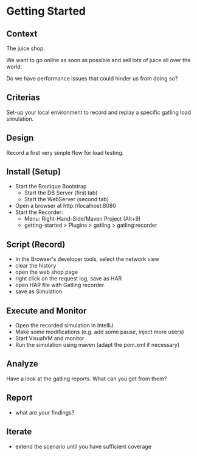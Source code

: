 Getting Started
==========

Context
---------------
The juice shop.

We want to go online as soon as possible and sell lots of juice all over the world. 

Do we have performance issues that could hinder us from doing so?

Criterias
---------------
Set-up your local environment to record and replay a specific gatling load simulation.

Design
---------------
Record a first very simple flow for load testing.

Install (Setup)
---------------
- Start the Boutique Bootstrap
   - Start the DB Server (first tab)
   - Start the WebServer (second tab)
- Open a browser at http://localhost:8080
- Start the Recorder:
    - Menu: Right-Hand-Side/Maven Project (Alt+9)
    - getting-started > Plugins > gatling > gatling:recorder 

Script (Record)
---------------
- In the Browser's developer tools, select the network view
- clear the history
- open the web shop page
- right click on the request log, save as HAR
- open HAR file with Gatling recorder
- save as Simulation

Execute and Monitor
---------------
- Open the recorded simulation in IntelliJ
- Make some modifications (e.g. add some pause, inject more users)
- Start VisualVM and monitor 
- Run the simulation using maven (adapt the pom.xml if necessary)

Analyze
---------------
Have a look at the gatling reports. What can you get from them?

Report
---------------
- what are your findings?
 
Iterate
---------------
- extend the scenario until you have sufficient coverage 

